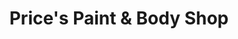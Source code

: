 ---
title: "Price's Paint & Body Shop"
url: /raleigh/prices-paint-and-body-shop/
shop: car repair
---